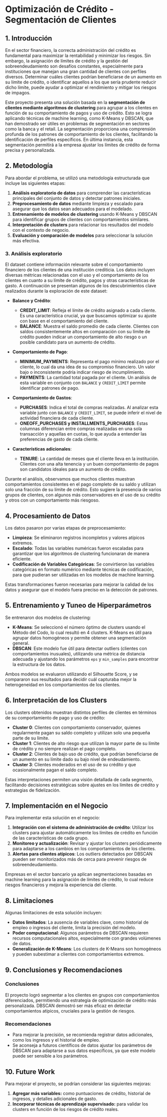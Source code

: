 # Optimización de Crédito - Segmentación de Clientes

## 1. Introducción

En el sector financiero, la correcta administración del crédito es fundamental para maximizar la rentabilidad y minimizar los riesgos. Sin embargo, la asignación de límites de crédito y la gestión del sobreendeudamiento son desafíos constantes, especialmente para instituciones que manejan una gran cantidad de clientes con perfiles diversos. Determinar cuáles clientes podrían beneficiarse de un aumento en su límite de crédito, o identificar aquellos a los que sería prudente reducir dicho límite, puede ayudar a optimizar el rendimiento y mitigar los riesgos de impagos.

Este proyecto presenta una solución basada en la **segmentación de clientes mediante algoritmos de clustering** para agrupar a los clientes en función de su comportamiento de pagos y uso de crédito. Esto se logra aplicando técnicas de machine learning, como K-Means y DBSCAN, que han demostrado ser útiles en problemas de segmentación en sectores como la banca y el retail. La segmentación proporciona una comprensión profunda de los patrones de comportamiento de los clientes, facilitando la identificación de perfiles específicos. En última instancia, esta segmentación permitirá a la empresa ajustar los límites de crédito de forma precisa y personalizada.

## 2. Metodología

Para abordar el problema, se utilizó una metodología estructurada que incluye las siguientes etapas:

1. **Análisis exploratorio de datos** para comprender las características principales del conjunto de datos y detectar patrones iniciales.
2. **Preprocesamiento de datos** mediante limpieza y escalado para asegurar que los datos sean adecuados para el modelado.
3. **Entrenamiento de modelos de clustering** usando K-Means y DBSCAN para identificar grupos de clientes con comportamientos similares.
4. **Interpretación de clusters** para relacionar los resultados del modelo con el contexto de negocio.
5. **Evaluación y comparación de modelos** para seleccionar la solución más efectiva.

### 3. Análisis exploratorio

El dataset contiene información relevante sobre el comportamiento financiero de los clientes de una institución crediticia. Los datos incluyen diversas métricas relacionadas con el uso y el comportamiento de los clientes en cuanto a su límite de crédito, pagos y otras características de gasto. A continuación se presentan algunos de los descubrimientos clave realizados durante la exploración de este dataset:

-   **Balance y Crédito**:

    -   **CREDIT_LIMIT**: Refleja el límite de crédito asignado a cada cliente. Es una característica crucial, ya que buscamos optimizar su ajuste con base en el comportamiento del cliente.
    -   **BALANCE**: Muestra el saldo promedio de cada cliente. Clientes con saldos consistentemente altos en comparación con su límite de crédito pueden indicar un comportamiento de alto riesgo o un posible candidato para un aumento de crédito.

-   **Comportamiento de Pago**:

    -   **MINIMUM_PAYMENTS**: Representa el pago mínimo realizado por el cliente, lo cual da una idea de su compromiso financiero. Un valor bajo o inconsistente podría indicar riesgo de incumplimiento.
    -   **PAYMENTS**: La cantidad total pagada por el cliente. Un análisis de esta variable en conjunto con `BALANCE` y `CREDIT_LIMIT` permite identificar patrones de pago.

-   **Comportamiento de Gastos**:

    -   **PURCHASES**: Indica el total de compras realizadas. Al analizar esta variable junto con `BALANCE` y `CREDIT_LIMIT`, se puede inferir el nivel de actividad financiera de cada cliente.
    -   **ONEOFF_PURCHASES y INSTALLMENTS_PURCHASES**: Estas columnas diferencian entre compras realizadas en una sola transacción y aquellas en cuotas, lo que ayuda a entender las preferencias de gasto de cada cliente.

-   **Características adicionales**:
    -   **TENURE**: La cantidad de meses que el cliente lleva en la institución. Clientes con una alta tenencia y un buen comportamiento de pagos son candidatos ideales para un aumento de crédito.

Durante el análisis, observamos que muchos clientes muestran comportamientos consistentes en el pago completo de su saldo y utilizan solo una fracción de su límite de crédito. Esto sugiere la presencia de varios grupos de clientes, con algunos más conservadores en el uso de su crédito y otros con un comportamiento más riesgoso.

## 4. Procesamiento de Datos

Los datos pasaron por varias etapas de preprocesamiento:

-   **Limpieza**: Se eliminaron registros incompletos y valores atípicos extremos.
-   **Escalado**: Todas las variables numéricas fueron escaladas para garantizar que los algoritmos de clustering funcionaran de manera eficiente.
-   **Codificación de Variables Categóricas**: Se convirtieron las variables categóricas en formato numérico mediante técnicas de codificación, para que pudieran ser utilizadas en los modelos de machine learning.

Estas transformaciones fueron necesarias para mejorar la calidad de los datos y asegurar que el modelo fuera preciso en la detección de patrones.

## 5. Entrenamiento y Tuneo de Hiperparámetros

Se entrenaron dos modelos de clustering:

-   **K-Means**: Se seleccionó el número óptimo de clusters usando el Método del Codo, lo cual resultó en 4 clusters. K-Means es útil para agrupar datos homogéneos y permite obtener una segmentación general.
-   **DBSCAN**: Este modelo fue útil para detectar outliers (clientes con comportamientos inusuales), utilizando una métrica de distancia adecuada y ajustando los parámetros `eps` y `min_samples` para encontrar la estructura de los datos.

Ambos modelos se evaluaron utilizando el Silhouette Score, y se compararon sus resultados para decidir cuál capturaba mejor la heterogeneidad en los comportamientos de los clientes.

## 6. Interpretación de los Clusters

Los clusters obtenidos muestran distintos perfiles de clientes en términos de su comportamiento de pago y uso de crédito:

-   **Cluster 0**: Clientes con comportamiento conservador, quienes regularmente pagan su saldo completo y utilizan solo una pequeña parte de su límite.
-   **Cluster 1**: Clientes de alto riesgo que utilizan la mayor parte de su límite de crédito y no siempre realizan el pago completo.
-   **Cluster 2**: Clientes de bajo uso de crédito, que podrían beneficiarse de un aumento en su límite dado su bajo nivel de endeudamiento.
-   **Cluster 3**: Clientes moderados en el uso de su crédito y que ocasionalmente pagan el saldo completo.

Estas interpretaciones permiten una visión detallada de cada segmento, facilitando decisiones estratégicas sobre ajustes en los límites de crédito y estrategias de fidelización.

## 7. Implementación en el Negocio

Para implementar esta solución en el negocio:

1. **Integración con el sistema de administración de crédito**: Utilizar los clusters para ajustar automáticamente los límites de crédito en función de las características de cada grupo.
2. **Monitoreo y actualización**: Revisar y ajustar los clusters periódicamente para adaptarse a los cambios en los comportamientos de los clientes.
3. **Alertas para clientes atípicos**: Los outliers detectados por DBSCAN pueden ser monitorizados más de cerca para prevenir riesgos de sobreendeudamiento.

Empresas en el sector bancario ya aplican segmentaciones basadas en machine learning para la asignación de límites de crédito, lo cual reduce riesgos financieros y mejora la experiencia del cliente.

## 8. Limitaciones

Algunas limitaciones de esta solución incluyen:

-   **Datos limitados**: La ausencia de variables clave, como historial de empleo o ingresos del cliente, limita la precisión del modelo.
-   **Poder computacional**: Algunos parámetros de DBSCAN requieren recursos computacionales altos, especialmente con grandes volúmenes de datos.
-   **Generalización de K-Means**: Los clusters de K-Means son homogéneos y pueden subestimar a clientes con comportamientos extremos.

## 9. Conclusiones y Recomendaciones

### Conclusiones

El proyecto logró segmentar a los clientes en grupos con comportamientos diferenciados, permitiendo una estrategia de optimización de crédito más personalizada. DBSCAN demostró ser más eficaz en detectar comportamientos atípicos, cruciales para la gestión de riesgos.

### Recomendaciones

-   Para mejorar la precisión, se recomienda registrar datos adicionales, como los ingresos y el historial de empleo.
-   Se aconseja a futuros científicos de datos ajustar los parámetros de DBSCAN para adaptarse a sus datos específicos, ya que este modelo puede ser sensible a los parámetros.

## 10. Future Work

Para mejorar el proyecto, se podrían considerar las siguientes mejoras:

1. **Agregar más variables:** como puntuaciones de crédito, historial de ingresos, y detalles adicionales de gasto.
2. **Incorporar técnicas de aprendizaje supervisado:** para validar los clusters en función de los riesgos de crédito reales.
